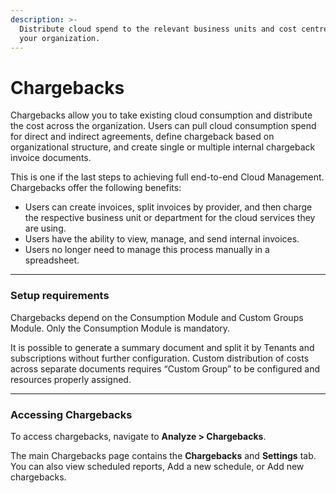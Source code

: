 ```yaml
---
description: >-
  Distribute cloud spend to the relevant business units and cost centres across
  your organization.
---
```


# Chargebacks

Chargebacks allow you to take existing cloud consumption and distribute the cost across the organization. Users can pull cloud consumption spend for direct and indirect agreements, define chargeback based on organizational structure, and create single or multiple internal chargeback invoice documents.

This is one if the last steps to achieving full end-to-end Cloud Management. Chargebacks offer the following benefits:

* Users can create invoices, split invoices by provider, and then charge the respective business unit or department for the cloud services they are using.
* Users have the ability to view, manage, and send internal invoices.
* Users no longer need to manage this process manually in a spreadsheet.

***

### Setup requirements <a href="#setup-requirements" id="setup-requirements"></a>

Chargebacks depend on the Consumption Module and Custom Groups Module. Only the Consumption Module is mandatory.&#x20;

It is possible to generate a summary document and split it by Tenants and subscriptions without further configuration. Custom distribution of costs across separate documents requires “Custom Group” to be configured and resources properly assigned.

***

### Accessing Chargebacks <a href="#navigating-to-chargebacks" id="navigating-to-chargebacks"></a>

To access chargebacks, navigate to **Analyze > Chargebacks**.&#x20;

The main Chargebacks page contains the **Chargebacks** and **Settings** tab. You can also view scheduled reports, Add a new schedule, or Add new chargebacks.
